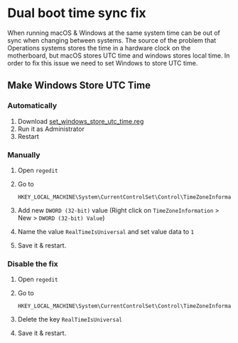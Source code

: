 # Dual boot time sync fix



When running macOS & Windows at the same system time can be out of sync when changing between systems. The source of the problem that Operations systems stores the time in a hardware clock on the motherboard, but macOS stores UTC time and windows stores local time. In order to fix this issue we need to set Windows to store UTC time.

## Make Windows Store UTC Time

### Automatically

1. Download [set_windows_store_utc_time.reg](_static/dual_boot_time_sync_fix/set_windows_store_utc_time.reg)
2. Run it as Administrator
3. Restart

### Manually 

1. Open `regedit` 

2. Go to

   ```
   HKEY_LOCAL_MACHINE\System\CurrentControlSet\Control\TimeZoneInformation
   ```

3. Add new `DWORD (32-bit)` value (Right click on `TimeZoneInformation` > New > `DWORD (32-bit) Value`)
4. Name the value `RealTimeIsUniversal` and set value data to `1`
5. Save it & restart.



### Disable the fix

1. Open `regedit` 

2. Go to

   ```
   HKEY_LOCAL_MACHINE\System\CurrentControlSet\Control\TimeZoneInformation
   ```

3. Delete the key `RealTimeIsUniversal`

4. Save it & restart.